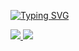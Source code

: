 <!-- Welcome Text  -->
[![Typing SVG](https://readme-typing-svg.herokuapp.com?color=%232C40B3&lines=Thanks+for+visiting+my+Page%2C;+I+am+Logan+Smith+a+U.S.+Air+force+;Veteran+and+Software+Engineer)](https://git.io/typing-svg)
  
<!-- LinkedIn Contact -->
<a href="https://www.linkedin.com/in/LSmith2895/" target="_blank">
  <img src="https://img.shields.io/badge/-LOGAN%20SMITH-blue?style=for-the-badge&logo=Linkedin&logoColor=white"/>
</a> 
<!-- Email -->
<a href="mailto:lsmith2895@gmail.com">
  <img src="https://img.shields.io/badge/EMAIL-lsmith2895@gmail.com-d44638?style=for-the-badge"/>
</a>
